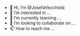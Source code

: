 - 👋 Hi, I’m @JosefaVecchiola
- 👀 I’m interested in ...
- 🌱 I’m currently learning ...
- 💞️ I’m looking to collaborate on ...
- 📫 How to reach me ...

<!---
JosefaVecchiola/JosefaVecchiola is a ✨ special ✨ repository because its `README.md` (this file) appears on your GitHub profile.
You can click the Preview link to take a look at your changes.
--->

